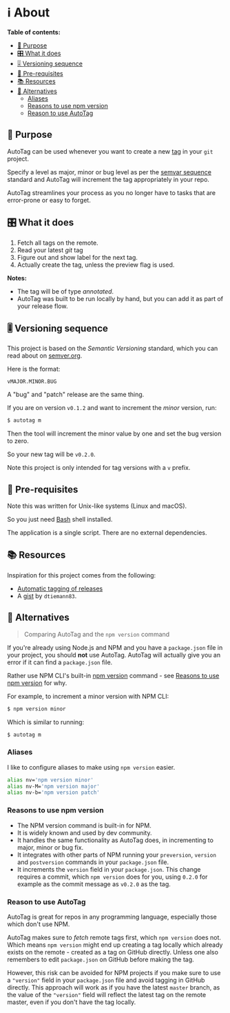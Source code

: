 # ℹ️ About


**Table of contents:**

- [🚀 Purpose](#-purpose)
- [🎛️ What it does](#️-what-it-does)
- [🎚️ Versioning sequence](#️-versioning-sequence)
- [💽 Pre-requisites](#-pre-requisites)
- [📚 Resources](#-resources)
- [🤔 Alternatives](#-alternatives)
    - [Aliases](#aliases)
    - [Reasons to use npm version](#reasons-to-use-npm-version)
    - [Reason to use AutoTag](#reason-to-use-autotag)


## 🚀 Purpose

AutoTag can be used whenever you want to create a new [tag](https://github.com/MichaelCurrin/learn-to-code/blob/master/en/topics/version_control/Git/tags.md) in your `git` project.

Specify a level as major, minor or bug level as per the [semvar sequence](#-versioning-sequence) standard and AutoTag will increment the tag appropriately in your repo.

AutoTag streamlines your process as you no longer have to tasks that are error-prone or easy to forget.


## 🎛️ What it does

1. Fetch all tags on the remote.
1. Read your latest _git_ tag
1. Figure out and show label for the next tag.
1. Actually create the tag, unless the preview flag is used.


**Notes:**

- The tag will be of type _annotated_.
- AutoTag was built to be run locally by hand, but you can add it as part of your release flow.


## 🎚️ Versioning sequence

This project is based on the _Semantic Versioning_ standard, which you can read about on [semver.org](https://semver.org/).

Here is the format:

```
vMAJOR.MINOR.BUG
```

A "bug" and "patch" release are the same thing.

If you are on version `v0.1.2` and want to increment the _minor_ version, run:

```sh
$ autotag m
```

Then the tool will increment the minor value by one and set the bug version to zero.

So your new tag will be `v0.2.0`.

Note this project is only intended for tag versions with a `v` prefix.


## 💽 Pre-requisites

Note this was written for Unix-like systems (Linux and macOS).

So you just need [Bash](https://github.com/MichaelCurrin/learn-to-code/blob/master/Shell/Bash/README.md) shell installed.

The application is a single script. There are no external dependencies.


## 📚 Resources

Inspiration for this project comes from the following:

- [Automatic tagging of releases](https://stackoverflow.com/questions/3760086/automatic-tagging-of-releases)
- A [gist](https://gist.github.com/dtiemann83/cfa16ade69a3ea451ad760d4118a9351) by `dtiemann83`.


## 🤔 Alternatives
> Comparing AutoTag and the `npm version` command

If you're already using Node.js and NPM and you have a `package.json` file in your project, you should **not** use AutoTag. AutoTag will actually give you an error if it can find a `package.json` file.

Rather use NPM CLI's built-in [npm version][] command - see [Reasons to use npm version](#reasons-to-use-npm-version) for why.

For example, to increment a minor version with NPM CLI:

```sh
$ npm version minor
```

Which is similar to running:

```sh
$ autotag m
```

### Aliases

I like to configure aliases to make using `npm version` easier.

```sh
alias nv='npm version minor'
alias nv-M='npm version major'
alias nv-b='npm version patch'
```

### Reasons to use npm version

- The NPM version command is built-in for NPM.
- It is widely known and used by dev community.
- It handles the same functionality as AutoTag does, in incrementing to major, minor or bug fix.
- It integrates with other parts of NPM running your `preversion`, `version` and `postversion` commands in your `package.json` file.
- It increments the `version` field in your `package.json`. This change requires a commit, which `npm version` does for you, using `0.2.0` for example as the commit message as `v0.2.0` as the tag.

### Reason to use AutoTag

AutoTag is great for repos in any programming language, especially those which don't use NPM.

AutoTag makes sure to _fetch_ remote tags first, which `npm version` does not. Which means `npm version` might end up creating a tag locally which already exists on the remote - created as a tag on GitHub directly. Unless one also remembers to edit `package.json` on GitHub before making the tag.

However, this risk can be avoided for NPM projects if you make sure to use a `"version"` field in your `package.json` file and avoid tagging in GitHub directly. This approach will work as if you have the latest `master` branch, as the value of the `"version"` field will reflect the latest tag on the remote master, even if you don't have the tag locally.

[npm version]: https://michaelcurrin.github.io/dev-cheatsheets/cheatsheets/javascript/npm/commands/version.html
